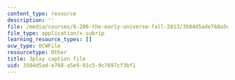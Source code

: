 ```yaml
---
content_type: resource
description: ''
file: /media/courses/8-286-the-early-universe-fall-2013/3504d5ade768a5e991c59c7697cf3bf1_ANCN7vr9FVk.srt
file_type: application/x-subrip
learning_resource_types: []
ocw_type: OCWFile
resourcetype: Other
title: 3play caption file
uid: 3504d5ad-e768-a5e9-91c5-9c7697cf3bf1
---
```

